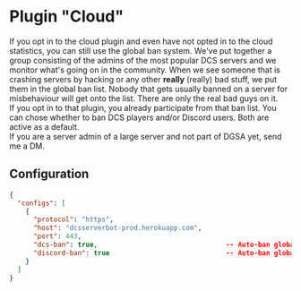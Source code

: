 # Plugin "Cloud"
If you opt in to the cloud plugin and even have not opted in to the cloud statistics, you can still use the global ban
system. We've put together a group consisting of the admins of the most popular DCS servers and we monitor what's going
on in the community. When we see someone that is crashing servers by hacking or any other **really** (really) bad stuff,
we put them in the global ban list. Nobody that gets usually banned on a server for misbehaviour will get onto the list.
There are only the real bad guys on it.</br>
If you opt in to that plugin, you already participate from that ban list. You can chose whether to ban DCS players 
and/or Discord users. Both are active as a default.</br>
If you are a server admin of a large server and not part of DGSA yet, send me a DM.

## Configuration
```json
{
  "configs": [
    {
      "protocol": "https",
      "host": "dcsserverbot-prod.herokuapp.com",
      "port": 443,    
      "dcs-ban": true,                                -- Auto-ban globally banned DCS players (default).
      "discord-ban": true                             -- Auto-ban globally banned Discord members (default).
    }
  ]
}
```
